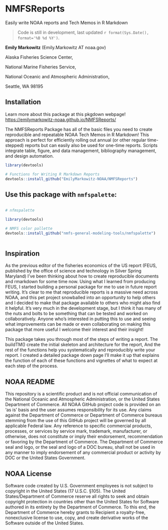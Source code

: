
# NMFSReports

<!-- badges: start -->
<!-- badges: end -->

Easily write NOAA reports and Tech Memos in R Markdown

> Code is still in development, last updated `r format(Sys.Date(), format='%B %d %Y')`. 

**Emily Markowitz** (Emily.Markowitz AT noaa.gov)

Alaska Fisheries Science Center, 

National Marine Fisheries Service, 

National Oceanic and Atmospheric Administration,

Seattle, WA 98195

## Installation

Learn more about this package at this pkgdown webpage! https://emilymarkowitz-noaa.github.io/NMFSReports/

The NMFSReports Package has all of the basic files you need to create reproducible and repeatable NOAA Tech Memos in R Markdown! This approach is perfect for efficiently rolling out annual (or other regular time-stepped) reports but can easily also be used for one-time reports. Scripts integrate table, figure, and data management, bibliography management, and design automation.


```r
library(devtools)

# Functions for Writing R Markdown Reports 
devtools::install_github("EmilyMarkowitz-NOAA/NMFSReports")

```

## Use this package with `nmfspalette`:

```r

# nfmspalette                    

library(devtools)

# NMFS color pallette
devtools::install_github("nmfs-general-modeling-tools/nmfspalette")                    
                    
```

## Inspiration

As the previous editor of the fisheries economics of the US report (FEUS, published by the office of science and technology in Silver Spring Maryland) I’ve been thinking about how to create reproducible documents and rmarkdown for some time now. Using what I learned from producing FEUS, I started building a personal package for me to use in future report writing. It’s clear to me that reproducible reports is a massive need across NOAA, and this pet project snowballed into an opportunity to help others and I decided to make that package available to others who might also find it helpful. It’s very much in the development stage, but I think it has many of the nuts and bolts to be something that can be tested and worked on collaboratively. Anyone who’s interested in putting this to use and seeing what improvements can be made or even collaborating on making this package that more useful I welcome their interest and their insight!

This package takes you through most of the steps of writing a report. The buildTM() create the initial skeleton and architecture for the report, And the rest of the functions help you systematically and reproducibly write your report. I created a detailed package down page I’ll make it up that explains the function of each of these functions and vignettes of what to expect at each step of the process.

## NOAA README

This repository is a scientific product and is not official communication of the National Oceanic and Atmospheric Administration, or the United States Department of Commerce. All NOAA GitHub project code is provided on an ‘as is’ basis and the user assumes responsibility for its use. Any claims against the Department of Commerce or Department of Commerce bureaus stemming from the use of this GitHub project will be governed by all applicable Federal law. Any reference to specific commercial products, processes, or services by service mark, trademark, manufacturer, or otherwise, does not constitute or imply their endorsement, recommendation or favoring by the Department of Commerce. The Department of Commerce seal and logo, or the seal and logo of a DOC bureau, shall not be used in any manner to imply endorsement of any commercial product or activity by DOC or the United States Government.

## NOAA License

Software code created by U.S. Government employees is not subject to copyright in the United States (17 U.S.C. §105). The United States/Department of Commerce reserve all rights to seek and obtain copyright protection in countries other than the United States for Software authored in its entirety by the Department of Commerce. To this end, the Department of Commerce hereby grants to Recipient a royalty-free, nonexclusive license to use, copy, and create derivative works of the Software outside of the United States.



